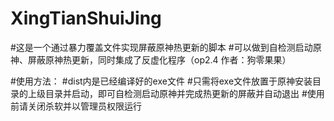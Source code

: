 # XingTianShuiJing

#这是一个通过暴力覆盖文件实现屏蔽原神热更新的脚本
#可以做到自检测启动原神、屏蔽原神热更新，同时集成了反虚化程序（op2.4 作者：狗零果果）

#使用方法：
#dist内是已经编译好的exe文件
#只需将exe文件放置于原神安装目录的上级目录并启动，即可自检测启动原神并完成热更新的屏蔽并自动退出
#使用前请关闭杀软并以管理员权限运行
